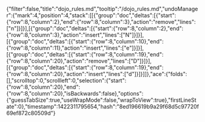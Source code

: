{"filter":false,"title":"dojo_rules.md","tooltip":"/dojo_rules.md","undoManager":{"mark":4,"position":4,"stack":[[{"group":"doc","deltas":[{"start":{"row":8,"column":2},"end":{"row":8,"column":3},"action":"remove","lines":["n"]}]}],[{"group":"doc","deltas":[{"start":{"row":8,"column":2},"end":{"row":8,"column":3},"action":"insert","lines":["N"]}]}],[{"group":"doc","deltas":[{"start":{"row":8,"column":10},"end":{"row":8,"column":11},"action":"insert","lines":["e"]}]}],[{"group":"doc","deltas":[{"start":{"row":8,"column":19},"end":{"row":8,"column":20},"action":"remove","lines":["D"]}]}],[{"group":"doc","deltas":[{"start":{"row":8,"column":19},"end":{"row":8,"column":20},"action":"insert","lines":["d"]}]}]]},"ace":{"folds":[],"scrolltop":0,"scrollleft":0,"selection":{"start":{"row":8,"column":20},"end":{"row":8,"column":20},"isBackwards":false},"options":{"guessTabSize":true,"useWrapMode":false,"wrapToView":true},"firstLineState":0},"timestamp":1422311795654,"hash":"8ed196619b9a29f68d5c97720f69ef872c80509d"}